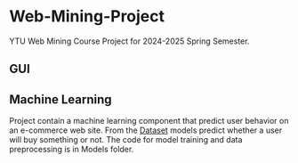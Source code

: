# Web-Mining-Project
YTU Web Mining Course Project for 2024-2025 Spring Semester.

## GUI

## Machine Learning
Project contain a machine learning component that predict user behavior on an e-commerce web site. From the [Dataset](https://www.kaggle.com/datasets/kzmontage/e-commerce-website-logs/data) models predict whether a user will buy something or not. The code for model training and data preprocessing is in Models folder.
